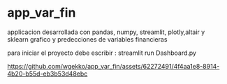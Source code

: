 # app_var_fin
applicacion desarrollada con pandas, numpy, streamlit, plotly,altair y sklearn
grafico y predecciones de variables financieras 

para iniciar el proyecto debe escribir : streamlit run Dashboard.py


https://github.com/wgekko/app_var_fin/assets/62272491/4f4aa1e8-8914-4b20-b55d-eb3b53d48ebc

